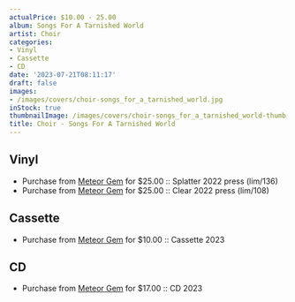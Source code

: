 ```yaml
---
actualPrice: $10.00 - 25.00
album: Songs For A Tarnished World
artist: Choir
categories:
- Vinyl
- Cassette
- CD
date: '2023-07-21T08:11:17'
draft: false
images:
- /images/covers/choir-songs_for_a_tarnished_world.jpg
inStock: true
thumbnailImage: /images/covers/choir-songs_for_a_tarnished_world-thumb.jpg
title: Choir - Songs For A Tarnished World
---
```


## Vinyl
* Purchase from [Meteor Gem](https://meteor-gem.com/products/choir-songs-for-a-tarnished-world-lp-1) for $25.00 :: Splatter 2022 press (lim/136)
* Purchase from [Meteor Gem](https://meteor-gem.com/products/choir-songs-for-a-tarnished-world-lp-1) for $25.00 :: Clear 2022 press (lim/108)
## Cassette
* Purchase from [Meteor Gem](https://meteor-gem.com/products/choir-songs-for-a-tarnished-world-cassette) for $10.00 :: Cassette 2023
## CD
* Purchase from [Meteor Gem](https://meteor-gem.com/products/choir-songs-for-a-tarnished-world-cd) for $17.00 :: CD 2023
